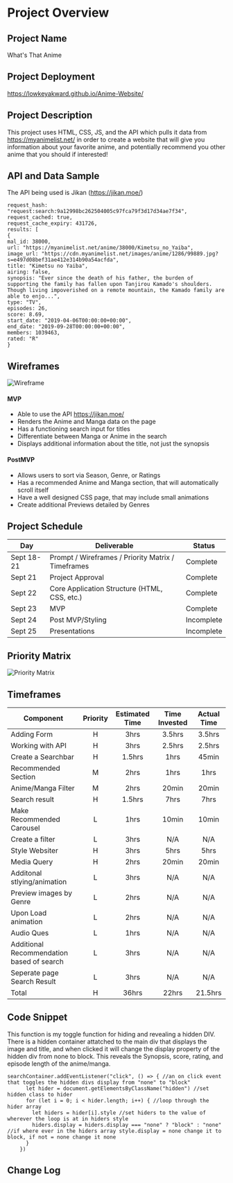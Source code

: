 # Project Overview

## Project Name

What's That Anime

## Project Deployment

https://lowkeyakward.github.io/Anime-Website/

## Project Description

This project uses HTML, CSS, JS, and the API which pulls it data from https://myanimelist.net/ in order to create a website that will give you information about your favorite anime, and potentially recommend you other anime that you should if interested!

## API and Data Sample

The API being used is Jikan (https://jikan.moe/)

	request_hash: "request:search:9a12998bc262504005c97fca79f3d17d34ae7f34",
	request_cached: true,
	request_cache_expiry: 431726,
	results: [
	{
	mal_id: 38000,
	url: "https://myanimelist.net/anime/38000/Kimetsu_no_Yaiba",
	image_url: "https://cdn.myanimelist.net/images/anime/1286/99889.jpg?s=e497d08bef31ae412e314b90a54acfda",
	title: "Kimetsu no Yaiba",
	airing: false,
	synopsis: "Ever since the death of his father, the burden of supporting the family has fallen upon Tanjirou Kamado's shoulders. Though living impoverished on a remote mountain, the Kamado family are able to enjo...",
	type: "TV",
	episodes: 26,
	score: 8.69,
	start_date: "2019-04-06T00:00:00+00:00",
	end_date: "2019-09-28T00:00:00+00:00",
	members: 1039463,
	rated: "R"
	}

## Wireframes

![Wireframe](https://i.imgur.com/kEY8BtB.jpg)

#### MVP 

- Able to use the API https://jikan.moe/
- Renders the Anime and Manga data on the page 
- Has a functioning search input for titles
- Differentiate between Manga or Anime in the search
- Displays additional information about the title, not just the synopsis

#### PostMVP  

- Allows users to sort via Season, Genre, or Ratings
- Has a recommended Anime and Manga section, that will automatically scroll itself
- Have a well designed CSS page, that may include small animations
- Create additional Previews detailed by Genres

## Project Schedule

|  Day | Deliverable | Status
|---|---| ---|
|Sept 18-21| Prompt / Wireframes / Priority Matrix / Timeframes | Complete
|Sept 21| Project Approval | Complete
|Sept 22| Core Application Structure (HTML, CSS, etc.) | Complete
|Sept 23| MVP | Complete
|Sept 24| Post MVP/Styling | Incomplete
|Sept 25| Presentations | Incomplete

## Priority Matrix

![Priority Matrix](https://i.imgur.com/uIp8OJG.jpg)

## Timeframes

| Component | Priority | Estimated Time | Time Invested | Actual Time |
| --- | :---: |  :---: | :---: | :---: |
| Adding Form | H | 3hrs| 3.5hrs | 3.5hrs |
| Working with API | H | 3hrs| 2.5hrs | 2.5hrs |
| Create a Searchbar | H | 1.5hrs | 1hrs | 45min |
| Recommended Section | M | 2hrs | 1hrs | 1hrs |
| Anime/Manga Filter | M | 2hrs| 20min | 20min |
| Search result | H | 1.5hrs | 7hrs | 7hrs |
| Make Recommended Carousel | L | 1hrs | 10min | 10min |
| Create a filter | L | 3hrs | N/A | N/A |
| Style Websiter | H | 3hrs | 5hrs | 5hrs |
| Media Query | H | 2hrs | 20min | 20min |
| Additonal stlying/animation | L | 3hrs | N/A | N/A |
| Preview images by Genre | L | 2hrs | N/A | N/A |
| Upon Load animation | L | 2hrs | N/A | N/A |
| Audio Ques | L | 1hrs | N/A | N/A |
| Additional Recommendation based of search| L | 3hrs | N/A | N/A |
| Seperate page Search Result | L | 3hrs | N/A | N/A |
| Total | H | 36hrs| 22hrs | 21.5hrs |

## Code Snippet

This function is my toggle function for hiding and revealing a hidden DIV. There is a hidden container attatched to the main div that displays the image and title, and when clicked it will change the display property of the hidden div from none to block. This reveals the Synopsis, score, rating, and episode length of the anime/manga. 

```
searchContainer.addEventListener("click", () => { //an on click event that toggles the hidden divs display from "none" to "block"
      let hider = document.getElementsByClassName("hidden") //set hidden class to hider
      for (let i = 0; i < hider.length; i++) { //loop through the hider array
        let hiders = hider[i].style //set hiders to the value of wherever the loop is at in hiders style
        hiders.display = hiders.display === "none" ? "block" : "none" //if where ever in the hiders array style.display = none change it to block, if not = none change it none
      }
    })
```

## Change Log



